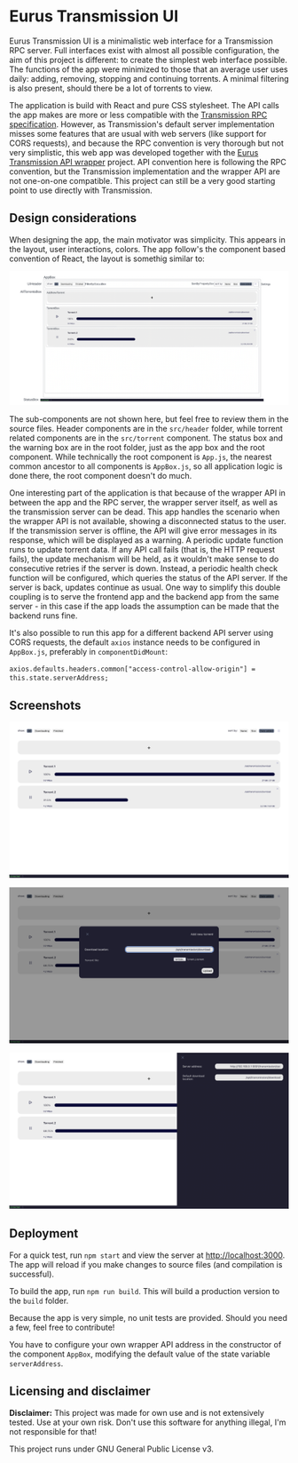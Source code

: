 # Eurus Transmission UI

Eurus Transmission UI is a minimalistic web interface for a Transmission RPC server. Full interfaces exist with almost all possible configuration, the aim of this project is different: to create the simplest web interface possible. The functions of the app were minimized to those that an average user uses daily: adding, removing, stopping and continuing torrents. A minimal filtering is also present, should there be a lot of torrents to view.

The application is build with React and pure CSS stylesheet. The API calls the app makes are more or less compatible with the [Transmission RPC specification](https://github.com/transmission/transmission/blob/main/docs/rpc-spec.md). However, as Transmission's default server implementation misses some features that are usual with web servers (like support for CORS requests), and because the RPC convention is very thorough but not very simplistic, this web app was developed together with the [Eurus Transmission API wrapper](link) project. API convention here is following the RPC convention, but the Transmission implementation and the wrapper API are not one-on-one compatible. This project can still be a very good starting point to use directly with Transmission.

## Design considerations

When designing the app, the main motivator was simplicity. This appears in the layout, user interactions, colors. The app follow's the component based convention of React, the layout is somethig similar to:

![Main components](doc/components.png)

The sub-components are not shown here, but feel free to review them in the source files. Header components are in the `src/header` folder, while torrent related components are in the `src/torrent` component. The status box and the warning box are in the root folder, just as the app box and the root component. While technically the root component is `App.js`, the nearest common ancestor to all components is `AppBox.js`, so all application logic is done there, the root component doesn't do much.

One interesting part of the application is that because of the wrapper API in between the app and the RPC server, the wrapper server itself, as well as the transmission server can be dead. This app handles the scenario when the wrapper API is not available, showing a disconnected status to the user. If the transmission server is offline, the API will give error messages in its response, which will be displayed as a warning. A periodic update function runs to update torrent data. If any API call fails (that is, the HTTP request fails), the update mechanism will be held, as it wouldn't make sense to do consecutive retries if the server is down. Instead, a periodic health check function will be configured, which queries the status of the API server. If the server is back, updates continue as usual. One way to simplify this double coupling is to serve the frontend app and the backend app from the same server - in this case if the app loads the assumption can be made that the backend runs fine. 

It's also possible to run this app for a different backend API server using CORS requests, the default `axios` instance needs to be configured in `AppBox.js`, preferably in `componentDidMount`:

```
axios.defaults.headers.common["access-control-allow-origin"] = this.state.serverAddress;
```

## Screenshots

![Main screen](doc/main_screen.png)

![Add new torrent form](doc/add_torrent.png)

![Settings](doc/settings.png)

## Deployment

For a quick test, run `npm start` and view the server at [http://localhost:3000](http://localhost:3000). The app will reload if you make changes to source files (and compilation is successful).

To build the app, run `npm run build`. This will build a production version to the `build` folder.

Because the app is very simple, no unit tests are provided. Should you need a few, feel free to contribute!

You have to configure your own wrapper API address in the constructor of the component `AppBox`, modifying the default value of the state variable `serverAddress`.

## Licensing and disclaimer

**Disclaimer:** This project was made for own use and is not extensively tested. Use at your own risk. Don't use this software for anything illegal, I'm not responsible for that!

This project runs under GNU General Public License v3.
